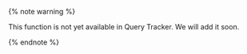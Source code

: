 {% note warning %}

This function is not yet available in Query Tracker. We will add it soon.

{% endnote %}